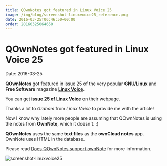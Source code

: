 ```yaml
---
title: QOwnNotes got featured in Linux Voice 25
image: /img/blog/screenshot-linuxvoice25_reference.png
date: 2016-03-25T06:46:50+00:00
order: 20160325064650
---
```


# QOwnNotes got featured in Linux Voice 25

<v-subheader class="blog">Date: 2016-03-25</v-subheader>

**QOwnNotes** got featured in issue 25 of the very popular **GNU/Linux** and **Free Software** magazine [**Linux Voice**](https://www.linuxvoice.com).

You can get **[issue 25 of Linux Voice](http://shop.linuxvoice.com/products/single-issues)** on their webpage.

Thanks a lot to *Graham* from *Linux Voice* to provide me with the article!

Now I know why lately more people are assuming that QOwnNotes is using the notes from **OwnNote**, which it doesn't. :)

**QOwnNotes** uses the same **text files** as the **ownCloud notes** app.  
OwnNote uses HTML in the database.

Please read [Does QOwnNotes support ownNote](https://old.qownnotes.org/Knowledge-base/Does-QOwnNotes-support-ownNote) for more information.

 ![screenshot-linuxvoice25](/img/blog/screenshot-linuxvoice25_reference.png "screenshot-linuxvoice25")